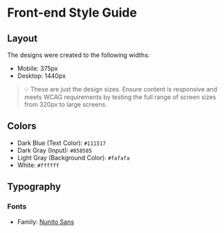 # Front-end Style Guide

## Layout

The designs were created to the following widths:

- Mobile: 375px
- Desktop: 1440px

> 💡 These are just the design sizes. Ensure content is responsive and meets WCAG requirements by testing the full range of screen sizes from 320px to large screens.

## Colors

- Dark Blue (Text Color): `#111517`
- Dark Gray (Input): `#858585`
- Light Gray (Background Color): `#fafafa`
- White: `#ffffff`

## Typography

### Fonts

- Family: [Nunito Sans](https://fonts.google.com/specimen/Nunito+Sans)
